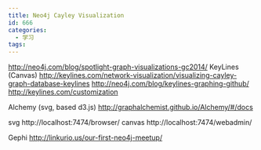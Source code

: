 ```yaml
---
title: Neo4j Cayley Visualization
id: 666
categories:
  - 学习
tags:
---
```


http://neo4j.com/blog/spotlight-graph-visualizations-gc2014/
KeyLines (Canvas)
http://keylines.com/network-visualization/visualizing-cayley-graph-database-keylines
http://neo4j.com/blog/keylines-graphing-github/
http://keylines.com/customization

Alchemy (svg, based d3.js)
http://graphalchemist.github.io/Alchemy/#/docs

svg
http://localhost:7474/browser/
canvas
http://localhost:7474/webadmin/

Gephi
http://linkurio.us/our-first-neo4j-meetup/